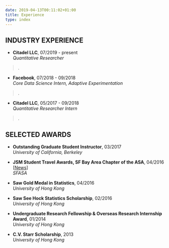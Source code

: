```yaml
---
date: 2019-04-13T00:11:02+01:00
title: Experience
type: index
---
```


## INDUSTRY EXPERIENCE

- **Citadel LLC**, 07/2019 - present<br> 
*Quantitative Researcher* <br> 
<blockquote>.</blockquote>

- **Facebook**, 07/2018 - 09/2018<br> 
*Core Data Science Intern, Adaptive Experimentation* <br> 
<blockquote>.</blockquote>

- **Citadel LLC**, 05/2017 - 09/2018<br> 
*Quantitative Researcher Intern* <br> 
<blockquote>.</blockquote>

## SELECTED AWARDS

- **Outstanding Graduate Student Instructor**, 03/2017<br>
*University of California, Berkeley*

- **JSM Student Travel Awards, SF Bay Area Chapter of the ASA**, 04/2016 \[[News](http://www.sfasa.org/June7_2016mtg.htm)\]<br>
*SFASA*

- **Saw Gold Medal in Statistics**, 04/2016 <br>
*University of Hong Kong*

- **Saw See Hock Statistics Scholarship**, 02/2016 <br>
*University of Hong Kong*

- **Undergraduate Research Fellowship & Overseas Research Internship Award**, 01/2014 <br>
*University of Hong Kong*

- **C.V. Starr Scholarship**, 2013 <br>
*University of Hong Kong*
